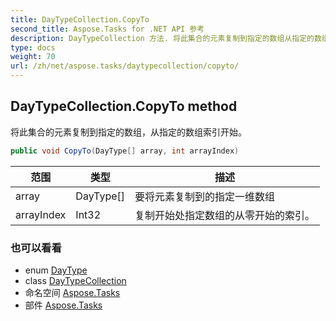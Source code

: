 ```yaml
---
title: DayTypeCollection.CopyTo
second_title: Aspose.Tasks for .NET API 参考
description: DayTypeCollection 方法. 将此集合的元素复制到指定的数组从指定的数组索引开始
type: docs
weight: 70
url: /zh/net/aspose.tasks/daytypecollection/copyto/
---
```

## DayTypeCollection.CopyTo method

将此集合的元素复制到指定的数组，从指定的数组索引开始。

```csharp
public void CopyTo(DayType[] array, int arrayIndex)
```

| 范围 | 类型 | 描述 |
| --- | --- | --- |
| array | DayType[] | 要将元素复制到的指定一维数组 |
| arrayIndex | Int32 | 复制开始处指定数组的从零开始的索引。 |

### 也可以看看

* enum [DayType](../../daytype/)
* class [DayTypeCollection](../)
* 命名空间 [Aspose.Tasks](../../daytypecollection/)
* 部件 [Aspose.Tasks](../../../)


